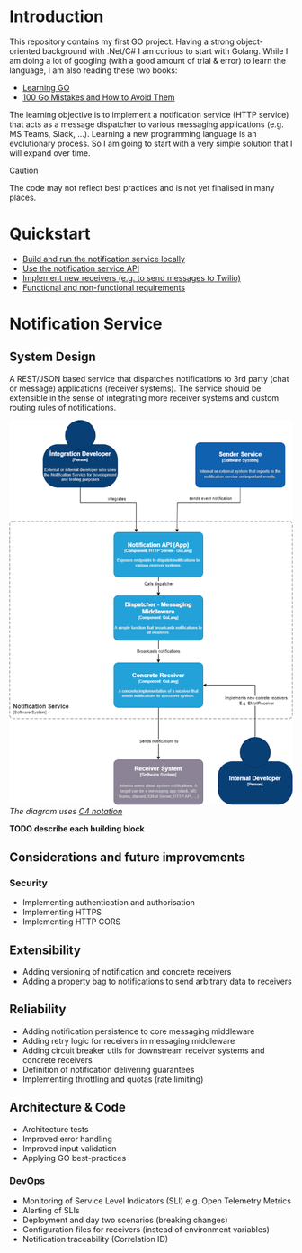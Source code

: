 # Introduction
This repository contains my first GO project. Having a strong object-oriented background with .Net/C# I am curious to start with Golang.
While I am doing a lot of googling (with a good amount of trial & error) to learn the language, I am also reading these two books:

* [Learning GO](https://www.oreilly.com/library/view/learning-go-2nd)
* [100 Go Mistakes and How to Avoid Them](https://www.oreilly.com/library/view/100-go-mistakes)

The learning objective is to implement a notification service (HTTP service) that acts as a message dispatcher to various messaging applications (e.g. MS Teams, Slack, ...).
Learning a new programming language is an evolutionary process. So I am going to start with a very simple solution that I will expand over time.

> [!CAUTION]
> The code may not reflect best practices and is not yet finalised in many places. 

# Quickstart
- [Build and run the notification service locally](/docs/howto_buildandrun.md)
- [Use the notification service API](/docs/howto_api.md)
- [Implement new receivers (e.g. to send messages to Twilio)](/docs/howto_receivers.md)
- [Functional and non-functional requirements](/docs/requirements.md)

# Notification Service

## System Design
A REST/JSON based service that dispatches notifications to 3rd party (chat or message) applications (receiver systems). 
The service should be extensible in the sense of integrating more receiver systems and custom routing rules of 
notifications.  

![Notification Service](/docs/assets/NotificationServiceComponents.png)
_The diagram uses [C4 notation](https://c4model.com/)_

**TODO describe each building block**

## Considerations and future improvements

### Security
- Implementing authentication and authorisation
- Implementing HTTPS
- Implementing HTTP CORS

## Extensibility
- Adding versioning of notification and concrete receivers
- Adding a property bag to notifications to send arbitrary data to receivers

## Reliability
- Adding notification persistence to core messaging middleware
- Adding retry logic for receivers in messaging middleware
- Adding circuit breaker utils for downstream receiver systems and concrete receivers
- Definition of notification delivering guarantees
- Implementing throttling and quotas (rate limiting)

## Architecture & Code
- Architecture tests
- Improved error handling
- Improved input validation
- Applying GO best-practices

### DevOps
- Monitoring of Service Level Indicators (SLI) e.g. Open Telemetry Metrics
- Alerting of SLIs
- Deployment and day two scenarios (breaking changes)
- Configuration files for receivers (instead of environment variables)
- Notification traceability (Correlation ID)



